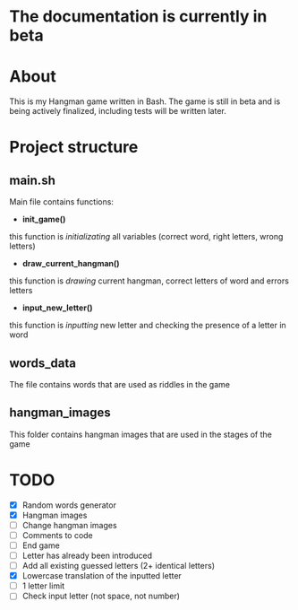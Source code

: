 # The documentation is currently in beta
# About
This is my Hangman game written in Bash. The game is still in beta and is being actively finalized, including tests will be written later.
# Project structure
## main.sh
Main file contains functions:
- **init_game()**

this function is *initializating* all variables (correct word, right letters, wrong letters)

- **draw_current_hangman()**

this function is *drawing* current hangman, correct letters of word and errors letters

- **input_new_letter()**

this function is *inputting* new letter and checking the presence of a letter in word


## words_data
The file contains words that are used as riddles in the game


## hangman_images
This folder contains hangman images that are used in the stages of the game
# TODO
- [x] Random words generator
- [x] Hangman images
- [ ] Change hangman images
- [ ] Comments to code
- [ ] End game
- [ ] Letter has already been introduced
- [ ] Add all existing guessed letters (2+ identical letters)
- [x] Lowercase translation of the inputted letter
- [ ] 1 letter limit
- [ ] Check input letter (not space, not number)